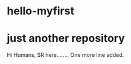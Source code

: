 # hello-myfirst
just another repository
===========

Hi Humans,
SR here........
One more line added.
